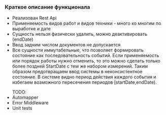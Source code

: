 ﻿<h3>Краткое описание функционала</h3>
<ul>
<li>Реализован Rest Api</li>
<li>Применяемость видов работ и видов техники - много ко многим по выработке и дате</li>
<li>Сущность нельзя физически удалить, можно деактивировать (endDate)</li>
<li>Ввод задним числом документов не допускается</li>
<li>Все сущности иммутабельные, что позволяет формировать состояние как последовательность событий.    
Если применяемость или порядок работы нужно отменить, то это можно сделать только более поздней StartDate с тем же набором измерений.
Таким образом предотвращаем ввод системы в неконсистентное состояние.
В системе видно период действия каждого события и  избегаем возможного пересечения периодов [startDate,endDate).
</li>

</ul>
<ul>TODO:
<li>Automapper</li>
<li>Error Middleware</li>
<li>Unit tests</li>
</ul>